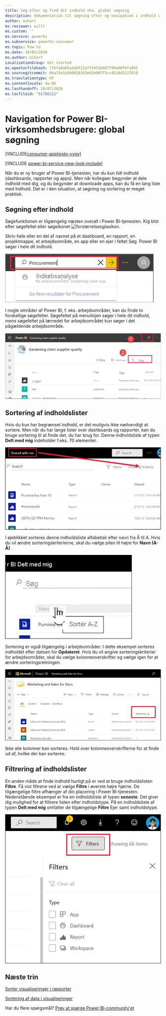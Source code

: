 ```yaml
---
title: Søg efter og find dit indhold vha. global søgning
description: dokumentation til søgning efter og navigation i indhold i Power BI-tjenesten
author: mihart
ms.reviewer: willt
ms.custom: ''
ms.service: powerbi
ms.subservice: powerbi-consumer
ms.topic: how-to
ms.date: 10/01/2020
ms.author: mihart
LocalizationGroup: Get started
ms.openlocfilehash: 1fbfa8a85ada8512aff54526407799a00fbfa891
ms.sourcegitcommit: 6ba33e5a500928163e02e007f5ccd52dd2227610
ms.translationtype: HT
ms.contentlocale: da-DK
ms.lasthandoff: 10/07/2020
ms.locfileid: "91780312"
---
```

# <a name="navigation-for-power-bi-business-users-global-search"></a>Navigation for Power BI-virksomhedsbrugere: global søgning

[!INCLUDE[consumer-appliesto-yyny](../includes/consumer-appliesto-yyny.md)]

[!INCLUDE [power-bi-service-new-look-include](../includes/power-bi-service-new-look-include.md)]


Når du er ny bruger af Power BI-tjenesten, har du kun lidt indhold (dashboards, rapporter og apps). Men når kollegaer begynder at dele indhold med dig, og du begynder at downloade apps, kan du få en lang liste med indhold. Det er i den situation, at søgning og sortering er meget praktisk.

## <a name="searching-for-content"></a>Søgning efter indhold
 Søgefunktionen er tilgængelig næsten overalt i Power BI-tjenesten. Kig blot efter søgefeltet eller søgeikonet ![forstørrelsesglasikon](./media/end-user-search-sort/power-bi-search-icon.png).

 Skriv hele eller en del af navnet på et dashboard, en rapport, en projektmappe, et arbejdsområde, en app eller en ejer i feltet Søg. Power BI søger i hele dit indhold. 

 ![Skærmbillede, der viser søgefeltet med ordet Indkøb angivet.](./media/end-user-search-sort/power-bi-search-field.png) 

 I nogle områder af Power BI, f. eks. arbejdsområder, kan du finde to forskellige søgefelter. Søgefeltet på menulinjen søger i hele dit indhold, mens søgefeltet på lærredet for arbejdsområdet kun søger i det pågældende arbejdsområde.

 ![søg i et arbejdsområde](./media/end-user-search-sort/power-bi-search-fields.png) 

## <a name="sorting-content-lists"></a>Sortering af indholdslister

Hvis du kun har begrænset indhold, er det muligvis ikke nødvendigt at sortere.  Men når du har lange lister over dashboards og rapporter, kan du bruge sortering til at finde det, du har brug for. Denne indholdsliste af typen **Delt med mig** indeholder f.eks. 70 elementer. 

![delt med mig-indholdsliste](./media/end-user-search-sort/power-bi-a-to-z.png)

I øjeblikket sorteres denne indholdsliste alfabetisk efter navn fra Å til A. Hvis du vil ændre sorteringskriterierne, skal du vælge pilen til højre for **Navn (A-Å)** .

![Rullemenuen Sortér](./media/end-user-search-sort/power-bi-sort-z-to-a.png)


Sortering er også tilgængelig i arbejdsområder. I dette eksempel sorteres indholdet efter datoen for **Opdateret**. Hvis du vil angive sorteringskriterier for arbejdsområder, skal du vælge kolonneoverskrifter og vælge igen for at ændre sorteringsretningen. 


![søg efter en rapport](./media/end-user-search-sort/power-bi-refreshed.png)

Ikke alle kolonner kan sorteres. Hold over kolonneoverskrifterne for at finde ud af, hvilke der kan sorteres.

## <a name="filtering-content-lists"></a>Filtrering af indholdslister
En anden måde at finde indhold hurtigt på er ved at bruge indholdslisten **Filtre**. Få vist filtrene ved ar vælge **Filtre** i øverste højre hjørne. De tilgængelige filtre afhænger af din placering i Power BI-tjenesten.  Nedenstående eksempel er fra en indholdsliste af typen **seneste**.  Det giver dig mulighed for at filtrere listen efter indholdstype.  På en indholdsliste af typen **Delt med mig** omfatter de tilgængelige **Filtre** Ejer samt indholdstype.

![Skærmbillede af filter på indholdsliste.](./media/end-user-search-sort/power-bi-sort-filters.png)


## <a name="next-steps"></a>Næste trin
[Sorter visualiseringer i rapporter](end-user-change-sort.md)

[Sortering af data i visualiseringer](end-user-change-sort.md)

Har du flere spørgsmål? [Prøv at spørge Power BI-community'et](https://community.powerbi.com/)
